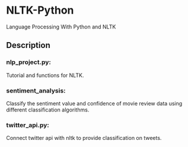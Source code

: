 # NLTK-Python
Language Processing With Python and NLTK

## Description
### nlp_project.py:
Tutorial and functions for NLTK.

### sentiment_analysis:
Classify the sentiment value and confidence of movie review data using different classification algorithms.

### twitter_api.py:
Connect twitter api with nltk to provide classification on tweets.
